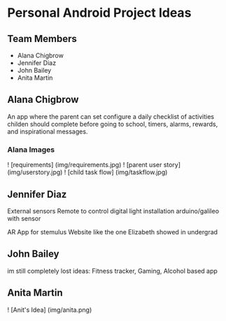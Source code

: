# Personal Android Project Ideas

## Team Members
* Alana Chigbrow
* Jennifer Diaz
* John Bailey
* Anita Martin

## Alana Chigbrow
An app where the parent can set configure a daily checklist of activities childen should complete before going to school, timers, alarms, rewards, and inspirational messages.

### Alana Images

! [requirements] (img/requirements.jpg)
! [parent user story] (img/userstory.jpg)
! [child task flow] (img/taskflow.jpg)

## Jennifer Diaz
External sensors
Remote to control digital light installation
arduino/galileo with sensor

AR App for stemulus
Website like the one Elizabeth showed in undergrad

## John Bailey
im still completely lost
ideas: Fitness tracker, Gaming, Alcohol based app

## Anita Martin
! [Anit's Idea] (img/anita.png)